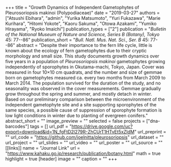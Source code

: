 +++
title = "Growth Dynamics of Independent Gametophytes of Pleurosoriopsis makinoi (Polypodiaceae)"
date = "2019-03-27"
authors = ["Atsushi Ebihara", "admin", "Yurika Matsumoto", "Yuri Fukazawa", "Marie Kurihara", "Hitomi Yokote", "Kaoru Sakuma", "Otowa Azakami", "Yumiko Hirayama", "Ryoko Imaichi"]
publication_types = ["2"]
publication = "_Bulletin of the National Museum of Nature and Science, Series B (Botany), Tokyo_ 45: 77--86"
publication_short = "_Bull. Natl. Mus. Nat. Sci., Ser. B_ 45: 77--86"
abstract = "Despite their importance to the fern life cycle, little is known about the ecology of fern gametophytes due to their cryptic morphology and small size. This study documents growth dynamics over five years in a population of *Pleurosoriopsis makinoi* gametophytes growing independently of sporophytes in Okutama-machi, Tokyo, Japan. Cover was measured in four 10×10 cm quadrats, and the number and size of gemmae born on gametophytes measured ca. every two months from March 2009 to March 2014. The population survived for the duration of the study, and no seasonality was observed in the cover measurements. Gemmae gradually grow throughout the spring and summer, and mostly detach in winter. Based on our preliminary comparison between the microenvironment of the independent gametophyte site and a site supporting sporophytes of the same species, a possible cause of suppression of sporophyte formation is low light conditions in winter due to planting of evergreen conifers."
abstract_short = ""
image_preview = ""
selected = false
projects = ["dna-barcodes"]
tags = []
url_pdf = "https://drive.google.com/uc?export=download&id=1N_fgFtD2l279R-ZhCUrT1HTvEt5xZIdM"
url_preprint = ""
url_code = "https://github.com/joelnitta/pleurosoriopsis"
url_dataset = ""
url_project = ""
url_slides = ""
url_video = ""
url_poster = ""
url_source = ""
[[links]]
  name = "Journal Link"
  url = "https://www.kahaku.go.jp/research/publication/botany.html"
math = true
highlight = true
[header]
image = ""
caption = ""
+++
